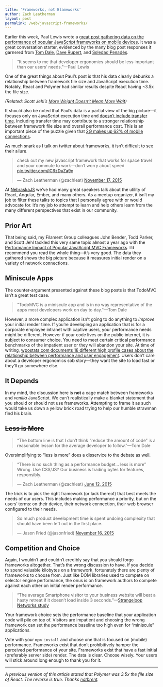 ```yaml
---
title: 'Frameworks, not Blameworks'
author: Zach Leatherman
layout: post
permalink: /web/javascript-frameworks/
---
```


Earlier this week, Paul Lewis wrote a [great post gathering data on the performance of popular JavaScript frameworks on mobile devices](https://aerotwist.com/blog/the-cost-of-frameworks/). It was a great conversation starter, evidenced by the many blog post responses it garnered from [Tom Dale](http://tomdale.net/2015/11/javascript-frameworks-and-mobile-performance/), [Dave Rupert](http://daverupert.com/2015/11/framework-cost/), and [Soledad Penadés](http://soledadpenades.com/2015/11/17/some-additional-thoughts-on-the-recent-discussion-about-frameworks-vs-vanilla-js-on-mobile/).

> “It seems to me that developer ergonomics should be less important than our users’ needs.”—Paul Lewis

One of the great things about Paul’s post is that his data clearly debunks a relationship between framework file size and JavaScript execution time. Notably, React and Polymer had similar results despite React having ~3.5x the file size.

_(Related: Scott Jehl’s [More Weight Doesn’t Mean More Wait](https://www.filamentgroup.com/lab/weight-wait.html))_

It should also be noted that Paul’s data is a partial view of the big picture—it focuses only on JavaScript execution time and [doesn’t include transfer time](https://twitter.com/aerotwist/status/666278458775896064). Including transfer time may contribute to a stronger relationship between framework file size and overall performance cost. This is an important piece of the puzzle given that [2G makes up 62% of mobile connections](https://twitter.com/raymondcamden/status/666674488495353856).

As much snark as I talk on twitter about frameworks, it isn’t difficult to see their allure.

<blockquote class="twitter-tweet" lang="en"><p lang="en" dir="ltr">check out my new javascript framework that works for space travel and your commute to work—don’t worry about speed <a href="https://t.co/IC6zDuZa9q">pic.twitter.com/IC6zDuZa9q</a></p>&mdash; Zach Leatherman (@zachleat) <a href="https://twitter.com/zachleat/status/666711475608666112">November 17, 2015</a></blockquote>

At [NebraskaJS](http://nebraskajs.com/) we’ve had many great speakers talk about the utility of React, Angular, Ember, and many others. As a meetup organizer, it isn’t my job to filter these talks to topics that I personally agree with or would advocate for. It’s my job to attempt to learn and help others learn from the many different perspectives that exist in our community.

## Prior Art

That being said, my Filament Group colleagues John Bender, Todd Parker, and Scott Jehl tackled this very same topic almost a year ago with the [Performance Impact of Popular JavaScript MVC Frameworks](https://www.filamentgroup.com/lab/mv-initial-load-times.html). I’d recommend you read the whole thing—it’s very good. The data they gathered shows the big picture because it measures initial render on a variety of network connections.

## Miniscule Apps

The counter-argument presented against these blog posts is that TodoMVC isn’t a great test case.

> “TodoMVC is a miniscule app and is in no way representative of the apps most developers work on day to day.”—Tom Dale

However, a more complex application isn’t going to do anything to _improve_ your initial render time. If you’re developing an application that is for a corporate employee intranet with captive users, your performance needs might be different. However if your code lives on the public internet, it is subject to consumer choice. You need to meet certain critical performance benchmarks of the impatient user or they will abandon your site. At time of writing, [wpostats.com documents 18 different high profile cases about the relationship between performance and user engagement](http://wpostats.com/). Users don’t care about a developer ergonomics sob story—they want the site to load fast or they’ll go somewhere else.

## It Depends

In my mind, the discussion here is **not** a cage match between frameworks and _vanilla_ JavaScript. We can’t realistically make a blanket statement that you should or should not use frameworks. Attempting to frame it as such would take us down a yellow brick road trying to help our humble strawman find his brain.

## ~~Less is More~~

> “The bottom line is that I don’t think “reduce the amount of code” is a reasonable lesson for the average developer to follow.”—Tom Dale

Oversimplifying to “less is more” does a disservice to the debate as well.

<blockquote class="twitter-tweet" lang="en"><p lang="en" dir="ltr">“There is no such thing as a performance budget… less is more”&#10;&#10;Wrong. Use CSS/JS?&#10;&#10;Our business is trading bytes for features, responsibly.</p>&mdash; Zach Leatherman (@zachleat) <a href="https://twitter.com/zachleat/status/609408429522845696">June 12, 2015</a></blockquote>

The trick is to pick the right framework (or lack thereof) that best meets the needs of our users. This includes making performance a priority, but on the users’ terms: on their device, their network connection, their web browser configured to their needs.

<blockquote class="twitter-tweet" lang="en"><p lang="en" dir="ltr">So much product development time is spent undoing complexity that should have been left out in the first place.</p>&mdash; Jason Fried (@jasonfried) <a href="https://twitter.com/jasonfried/status/666351638836326400">November 16, 2015</a></blockquote>

## Competition and Choice

Again, I wouldn’t and couldn’t credibly say that you should forgo frameworks altogether. That’s the wrong discussion to have. If you decide to spend valuable kilobytes on a framework, fortunately there are plenty of frameworks to choose from. Just like DOM libraries used to compete on selector engine performance, the onus is on framework authors to compete against each other on initial render performance.

> “The average Smartphone visitor to your business website will beat a hasty retreat if it doesn’t load inside 3 seconds.”—[Strangeloop Networks study](http://www.aykira.com.au/2014/04/importance-website-loading-speed-top-3-factors-limit-website-speed/)

Your framework choice sets the performance baseline that your application code will pile on top of. Visitors are impatient and choosing the wrong framework can set the performance baseline too high even for “miniscule” applications.

Vote with your `npm install` and choose one that is focused on (mobile) performance. Frameworks exist that don’t prohibitively hamper the perceived performance of your site. Frameworks exist that have a fast initial (preferably server side) render. The data is clear. Choose wisely. Your users will stick around long enough to thank you for it.

---

_A previous version of this article stated that Polymer was 3.5x the file size of React. The reverse is true. Thanks [notbrent](https://twitter.com/notbrent/status/667740388279451649)._
